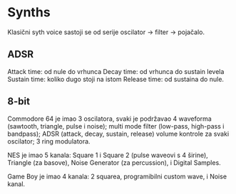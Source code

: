 # Synths

Klasični syth voice sastoji se od serije oscilator -> filter -> pojačalo.

## ADSR

Attack time: od nule do vrhunca
Decay time: od vrhunca do sustain levela
Sustain time: koliko dugo stoji na istom
Release time: od sustaina do nule.

## 8-bit

Commodore 64 je imao 3 oscilatora, svaki je podržavao 4 waveforma (sawtooth, triangle, pulse i noise); multi mode filter (low-pass, high-pass i bandpass); ADSR (attack, decay, sustain, release) volume kontrole za svaki oscilator; 3 ring modulatora.

NES je imao 5 kanala: Square 1 i Square 2 (pulse waveovi s 4 širine), Triangle (za basove), Noise Generator (za percussion), i Digital Samples.

Game Boy je imao 4 kanala: 2 squarea, programibilni custom wave, i Noise kanal.

